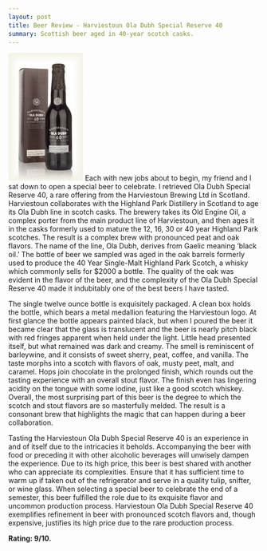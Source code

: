 ```yaml
---
layout: post
title: Beer Review - Harviestoun Ola Dubh Special Reserve 40
summary: Scottish beer aged in 40-year scotch casks.
---
```

<img src="/images/harviestoun.jpeg" alt="Harviestoun Ola Dubh" class="img-float" />
Each with new jobs about to begin, my friend and I sat down to open a special beer to celebrate. I retrieved Ola Dubh Special Reserve 40, a rare offering from the Harviestoun Brewing Ltd in Scotland. Harviestoun collaborates with the Highland Park Distillery in Scotland to age its Ola Dubh line in scotch casks. The brewery takes its Old Engine Oil, a complex porter from the main product line of Harviestoun, and then ages it in the casks formerly used to mature the 12, 16, 30 or 40 year Highland Park scotches. The result is a complex brew with pronounced peat and oak flavors. The name of the line, Ola Dubh, derives from Gaelic meaning ‘black oil.’ The bottle of beer we sampled was aged in the oak barrels formerly used to produce the 40 Year Single-Malt Highland Park Scotch, a whisky which commonly sells for $2000 a bottle. The quality of the oak was evident in the flavor of the beer, and the complexity of the Ola Dubh Special Reserve 40 made it indubitably one of the best beers I have tasted.

The single twelve ounce bottle is exquisitely packaged. A clean box holds the bottle, which bears a metal medallion featuring the Harviestoun logo. At first glance the bottle appears painted black, but when I poured the beer it became clear that the glass is translucent and the beer is nearly pitch black with red fringes apparent when held under the light. Little head presented itself, but what remained was dark and creamy. The smell is reminiscent of barleywine, and it consists of sweet sherry, peat, coffee, and vanilla. The taste morphs into a scotch with flavors of oak, musty peet, malt, and caramel. Hops join chocolate in the prolonged finish, which rounds out the tasting experience with an overall stout flavor. The finish even has lingering acidity on the tongue with some iodine, just like a good scotch whiskey. Overall, the most surprising part of this beer is the degree to which the scotch and stout flavors are so masterfully melded. The result is a consonant brew that highlights the magic that can happen during a beer collaboration.

Tasting the Harviestoun Ola Dubh Special Reserve 40 is an experience in and of itself due to the intricacies it beholds. Accompanying the beer with food or preceding it with other alcoholic beverages will unwisely dampen the experience. Due to its high price, this beer is best shared with another who can appreciate its complexities. Ensure that it has sufficient time to warm up if taken out of the refrigerator and serve in a quality tulip, snifter, or wine glass. When selecting a special beer to celebrate the end of a semester, this beer fulfilled the role due to its exquisite flavor and uncommon production process. Harviestoun Ola Dubh Special Reserve 40 exemplifies refinement in beer with pronounced scotch flavors and, though expensive, justifies its high price due to the rare production process.

<strong>Rating: 9/10.</strong>